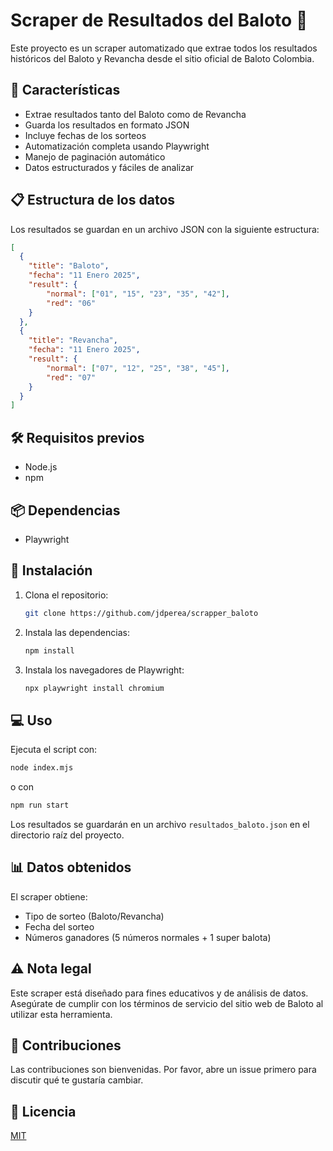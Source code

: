 # Scraper de Resultados del Baloto 🎱

Este proyecto es un scraper automatizado que extrae todos los resultados históricos del Baloto y Revancha desde el sitio oficial de Baloto Colombia.

## 🚀 Características

- Extrae resultados tanto del Baloto como de Revancha
- Guarda los resultados en formato JSON
- Incluye fechas de los sorteos
- Automatización completa usando Playwright
- Manejo de paginación automático
- Datos estructurados y fáciles de analizar

## 📋 Estructura de los datos

Los resultados se guardan en un archivo JSON con la siguiente estructura:

```json
[
  {
    "title": "Baloto",
    "fecha": "11 Enero 2025",
    "result": {
        "normal": ["01", "15", "23", "35", "42"],
        "red": "06"
    }
  },
  {
    "title": "Revancha",
    "fecha": "11 Enero 2025",
    "result": {
        "normal": ["07", "12", "25", "38", "45"],
        "red": "07"
    }
  }
]
```

## 🛠️ Requisitos previos

- Node.js
- npm

## 📦 Dependencias

- Playwright

## 🚀 Instalación

1. Clona el repositorio:

    ``` bash
    git clone https://github.com/jdperea/scrapper_baloto
    ```

2. Instala las dependencias:

    ```bash
    npm install
    ```

3. Instala los navegadores de Playwright:

    ```bash
    npx playwright install chromium
    ```

## 💻 Uso

Ejecuta el script con:

```bash
node index.mjs
```

o con

```bash
npm run start
```

Los resultados se guardarán en un archivo `resultados_baloto.json` en el directorio raíz del proyecto.

## 📊 Datos obtenidos

El scraper obtiene:

- Tipo de sorteo (Baloto/Revancha)
- Fecha del sorteo
- Números ganadores (5 números normales + 1 super balota)

## ⚠️ Nota legal

Este scraper está diseñado para fines educativos y de análisis de datos. Asegúrate de cumplir con los términos de servicio del sitio web de Baloto al utilizar esta herramienta.

## 🤝 Contribuciones

Las contribuciones son bienvenidas. Por favor, abre un issue primero para discutir qué te gustaría cambiar.

## 📝 Licencia

[MIT](https://choosealicense.com/licenses/mit/)
